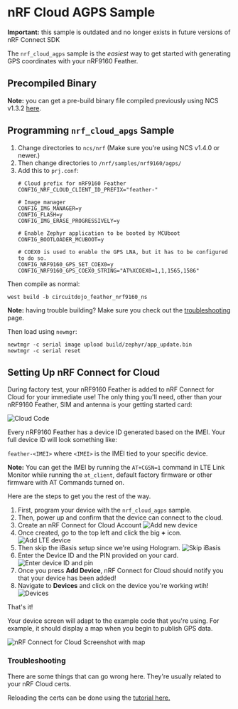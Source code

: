# nRF Cloud AGPS Sample

**Important:** this sample is outdated and no longer exists in future versions
of nRF Connect SDK

The `nrf_cloud_agps` sample is the _easiest_ way to get started with generating
GPS coordinates with your nRF9160 Feather.

## Precompiled Binary

**Note:** you can get a pre-build binary file compiled previously using NCS
v1.3.2 [here](files/nrf_cloud_agps_bb259bf.bin).

## Programming `nrf_cloud_apgs` **Sample**

1. Change directories to `ncs/nrf` (Make sure you're using NCS v1.4.0 or newer.)
2. Then change directories to `/nrf/samples/nrf9160/agps/`
3. Add this to `prj.conf`:
   ```
   # Cloud prefix for nRF9160 Feather
   CONFIG_NRF_CLOUD_CLIENT_ID_PREFIX="feather-"

   # Image manager
   CONFIG_IMG_MANAGER=y
   CONFIG_FLASH=y
   CONFIG_IMG_ERASE_PROGRESSIVELY=y

   # Enable Zephyr application to be booted by MCUboot
   CONFIG_BOOTLOADER_MCUBOOT=y

   # COEX0 is used to enable the GPS LNA, but it has to be configured to do so.
   CONFIG_NRF9160_GPS_SET_COEX0=y
   CONFIG_NRF9160_GPS_COEX0_STRING="AT%XCOEX0=1,1,1565,1586"
   ```

Then compile as normal:

```
west build -b circuitdojo_feather_nrf9160_ns
```

**Note:** having trouble building? Make sure you check out the
[troubleshooting](nrf9160-troubleshooting.md) page.

Then load using `newmgr`:

```
newtmgr -c serial image upload build/zephyr/app_update.bin
newtmgr -c serial reset
```

## Setting Up nRF Connect for Cloud

During factory test, your nRF9160 Feather is added to nRF Connect for Cloud for
your immediate use! The only thing you'll need, other than your nRF9160 Feather,
SIM and antenna is your getting started card:

![Cloud Code](/img/agps-sample/nrf-cloud-code.jpg)

Every nRF9160 Feather has a device ID generated based on the IMEI. Your full
device ID will look something like:

`feather-<IMEI>` where `<IMEI>` is the IMEI tied to your specific device.

**Note:** You can get the IMEI by running the `AT+CGSN=1` command in LTE Link
Monitor while running the `at_client`, default factory firmware or other
firmware with AT Commands turned on.

Here are the steps to get you the rest of the way.

1. First, program your device with the `nrf_cloud_agps` sample.
2. Then, power up and confirm that the device can connect to the cloud.
3. Create an nRF Connect for Cloud Account
   ![Add new device](img/agps-sample/add-new-device.png)
4. Once created, go to the top left and click the big **+** icon.
   ![Add LTE device](img/agps-sample/add-lte-device.png)
5. Then skip the iBasis setup since we're using Hologram.
   ![Skip iBasis](img/agps-sample/skip-ibasis-setup.png)
6. Enter the Device ID and the PIN provided on your card.
   ![Enter device ID and pin](img/agps-sample/enter-device-id-and-pin.png)
7. Once you press **Add Device**, nRF Connect for Cloud should notify you that
   your device has been added!
8. Navigate to **Devices** and click on the device you're working wtih!
   ![Devices](img/agps-sample/devices.png)

That's it!

Your device screen will adapt to the example code that you're using. For
example, it should display a map when you begin to publish GPS data.

![nRF Connect for Cloud Screenshot with map](img/agps-sample/nrf-cloud-screenshot.png)

### Troubleshooting

There are some things that can go wrong here. They're usually related to your
nRF Cloud certs.

Reloading the certs can be done using the
[tutorial here.](https://infocenter.nordicsemi.com/index.jsp?topic=%2Fug_nrf91_dk_gsg%2FUG%2Fnrf91_DK_gsg%2Fupdating_certificates.html)
